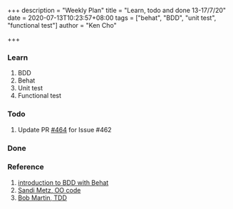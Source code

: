 +++
description = "Weekly Plan"
title = "Learn, todo and done 13-17/7/20"
date = 2020-07-13T10:23:57+08:00
tags = ["behat", "BDD", "unit test", "functional test"]
author = "Ken Cho"

+++
### Learn
1. BDD
2. Behat
3. Unit test
4. Functional test

### Todo
1. Update PR [#464](https://github.com/gigascience/gigadb-website/pull/464) for Issue #462

### Done


### Reference
1. [introduction to BDD with Behat](https://www.youtube.com/watch?v=bCLlBgYQoIk)
2. [Sandi Metz, OO code](https://www.youtube.com/watch?v=8bZh5LMaSmE)
3. [Bob Martin, TDD](http://blog.cleancoder.com/uncle-bob/2014/12/17/TheCyclesOfTDD.html)



